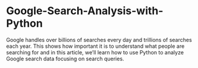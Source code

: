 # Google-Search-Analysis-with-Python
Google handles over billions of searches every day and trillions of searches each year. This shows how important it is to understand what people are searching for and in this article, we’ll learn how to use Python to analyze Google search data focusing on search queries.
